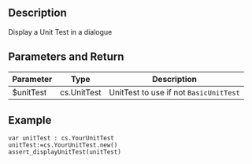 ﻿<!-- Display and Run the Test Unit ($unitTest) -->
## Description

Display a Unit Test in a dialogue

## Parameters and Return

|Parameter|Type       |Description                                         |
|---------|-----------|----------------------------------------------------|
|$unitTest|cs.UnitTest|UnitTest to use if not `BasicUnitTest`              |


## Example

```4d
var unitTest : cs.YourUnitTest
unitTest:=cs.YourUnitTest.new()
assert_displayUnitTest(unitTest)
```
